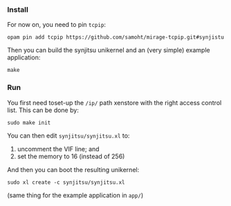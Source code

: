 ### Install

For now on, you need to pin `tcpip`:

```
opam pin add tcpip https://github.com/samoht/mirage-tcpip.git#synjistu
```

Then you can build the synjitsu unikernel and an (very simple) example
application:

```
make
```

### Run

You first need toset-up the `/ip/` path xenstore with the right access
control list. This can be done by:

```
sudo make init
```

You can then edit `synjitsu/synjitsu.xl` to:

1. uncomment the VIF line; and
2. set the memory to 16 (instead of 256)

And then you can boot the resulting unikernel:

```
sudo xl create -c synjitsu/synjitsu.xl
```

(same thing for the example application in `app/`)